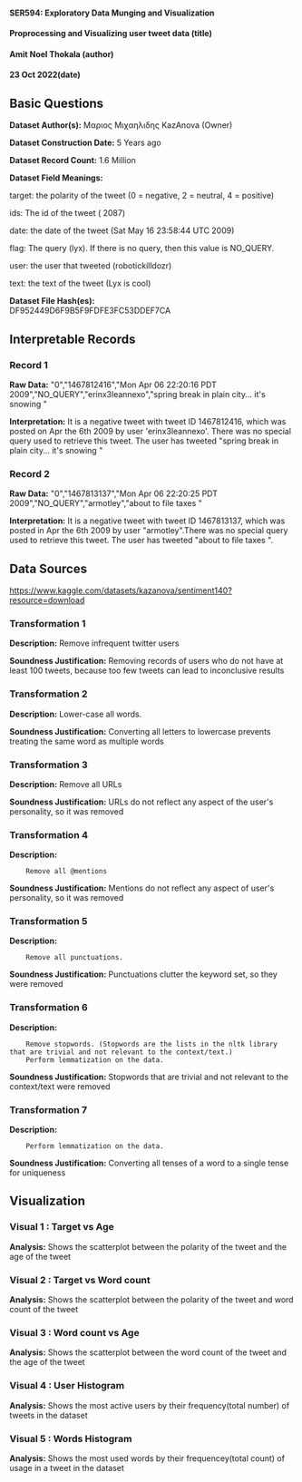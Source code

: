 #### SER594: Exploratory Data Munging and Visualization
#### Proprocessing and Visualizing user tweet data (title)
#### Amit Noel Thokala (author)
#### 23 Oct 2022(date)

## Basic Questions
**Dataset Author(s):** 
Μαριος Μιχαηλιδης KazAnova (Owner)

**Dataset Construction Date:** 
5 Years ago

**Dataset Record Count:** 
1.6 Million

**Dataset Field Meanings:** 

target: the polarity of the tweet (0 = negative, 2 = neutral, 4 = positive)

ids: The id of the tweet ( 2087)

date: the date of the tweet (Sat May 16 23:58:44 UTC 2009)

flag: The query (lyx). If there is no query, then this value is NO_QUERY.

user: the user that tweeted (robotickilldozr)

text: the text of the tweet (Lyx is cool)

**Dataset File Hash(es):**  
DF952449D6F9B5F9FDFE3FC53DDEF7CA

## Interpretable Records
### Record 1
**Raw Data:** 
"0","1467812416","Mon Apr 06 22:20:16 PDT 2009","NO_QUERY","erinx3leannexo","spring break in plain city... it's snowing "

**Interpretation:** 
It is a negative tweet with tweet ID 1467812416, which was posted on Apr the 6th 2009 by user 'erinx3leannexo'. There was no special query used to retrieve this tweet. The user has tweeted "spring break in plain city... it's snowing "

### Record 2
**Raw Data:** 
"0","1467813137","Mon Apr 06 22:20:25 PDT 2009","NO_QUERY","armotley","about to file taxes "

**Interpretation:** 
It is a negative tweet with tweet ID 1467813137, which was posted in Apr the 6th 2009 by user "armotley".There was no special query used to retrieve this tweet. The user has tweeted "about to file taxes ".

## Data Sources
https://www.kaggle.com/datasets/kazanova/sentiment140?resource=download

### Transformation 1
**Description:** 
	Remove infrequent twitter users

**Soundness Justification:** Removing records of users who do not have at least 100 tweets, because too few tweets can lead to inconclusive results


### Transformation 2
**Description:** 
	Lower-case all words.

**Soundness Justification:** Converting all letters to lowercase prevents treating the same word as multiple words

### Transformation 3
**Description:** 
	Remove all URLs
        

**Soundness Justification:** URLs do not reflect any aspect of the user's personality, so it was removed

### Transformation 4
**Description:** 	
        
        Remove all @mentions
        
**Soundness Justification:** Mentions do not reflect any aspect of user's personality, so it was removed

### Transformation 5
**Description:** 

        Remove all punctuations.
        
**Soundness Justification:** Punctuations clutter the keyword set, so they were removed

### Transformation 6
**Description:** 

        Remove stopwords. (Stopwords are the lists in the nltk library that are trivial and not relevant to the context/text.)
        Perform lemmatization on the data.

**Soundness Justification:** Stopwords that are trivial and not relevant to the context/text were removed

### Transformation 7
**Description:** 

        Perform lemmatization on the data.

**Soundness Justification:** Converting all tenses of a word to a single tense for uniqueness 



## Visualization
### Visual 1 : Target vs Age
**Analysis:** Shows the scatterplot between the polarity of the tweet and the age of the tweet

### Visual 2 : Target vs Word count
**Analysis:** Shows the scatterplot between the polarity of the tweet and word count of the tweet

### Visual 3 : Word count vs Age
**Analysis:** Shows the scatterplot between the word count of the tweet and the age of the tweet

### Visual 4 : User Histogram
**Analysis:** Shows the most active users by their frequency(total number) of tweets in the dataset

### Visual 5 : Words Histogram
**Analysis:** Shows the most used words by their frequencey(total count) of usage in a tweet in the dataset
